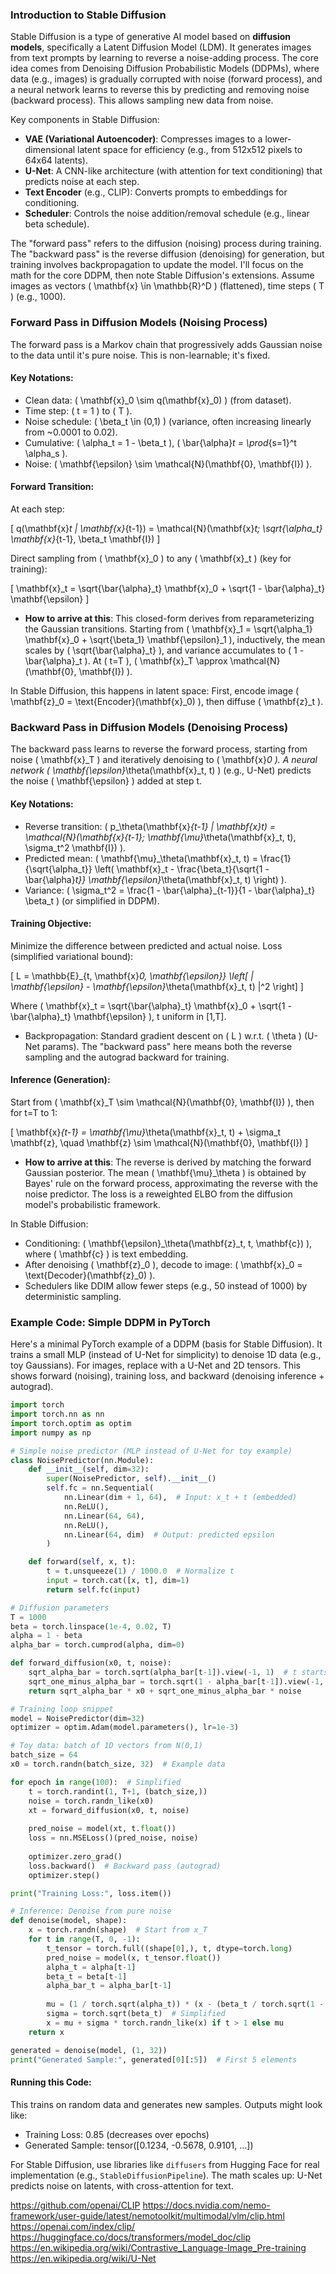 ### Introduction to Stable Diffusion

Stable Diffusion is a type of generative AI model based on **diffusion models**, specifically a Latent Diffusion Model (LDM). It generates images from text prompts by learning to reverse a noise-adding process. The core idea comes from Denoising Diffusion Probabilistic Models (DDPMs), where data (e.g., images) is gradually corrupted with noise (forward process), and a neural network learns to reverse this by predicting and removing noise (backward process). This allows sampling new data from noise.

Key components in Stable Diffusion:

- **VAE (Variational Autoencoder)**: Compresses images to a lower-dimensional latent space for efficiency (e.g., from 512x512 pixels to 64x64 latents).
- **U-Net**: A CNN-like architecture (with attention for text conditioning) that predicts noise at each step.
- **Text Encoder** (e.g., CLIP): Converts prompts to embeddings for conditioning.
- **Scheduler**: Controls the noise addition/removal schedule (e.g., linear beta schedule).

The "forward pass" refers to the diffusion (noising) process during training. The "backward pass" is the reverse diffusion (denoising) for generation, but training involves backpropagation to update the model. I'll focus on the math for the core DDPM, then note Stable Diffusion's extensions. Assume images as vectors \( \mathbf{x} \in \mathbb{R}^D \) (flattened), time steps \( T \) (e.g., 1000).

### Forward Pass in Diffusion Models (Noising Process)

The forward pass is a Markov chain that progressively adds Gaussian noise to the data until it's pure noise. This is non-learnable; it's fixed.

#### Key Notations:
- Clean data: \( \mathbf{x}_0 \sim q(\mathbf{x}_0) \) (from dataset).
- Time step: \( t = 1 \) to \( T \).
- Noise schedule: \( \beta_t \in (0,1) \) (variance, often increasing linearly from ~0.0001 to 0.02).
- Cumulative: \( \alpha_t = 1 - \beta_t \), \( \bar{\alpha}_t = \prod_{s=1}^t \alpha_s \).
- Noise: \( \mathbf{\epsilon} \sim \mathcal{N}(\mathbf{0}, \mathbf{I}) \).

#### Forward Transition:
At each step:

\[
q(\mathbf{x}_t | \mathbf{x}_{t-1}) = \mathcal{N}(\mathbf{x}_t; \sqrt{\alpha_t} \mathbf{x}_{t-1}, \beta_t \mathbf{I})
\]

Direct sampling from \( \mathbf{x}_0 \) to any \( \mathbf{x}_t \) (key for training):

\[
\mathbf{x}_t = \sqrt{\bar{\alpha}_t} \mathbf{x}_0 + \sqrt{1 - \bar{\alpha}_t} \mathbf{\epsilon}
\]

- **How to arrive at this**: This closed-form derives from reparameterizing the Gaussian transitions. Starting from \( \mathbf{x}_1 = \sqrt{\alpha_1} \mathbf{x}_0 + \sqrt{\beta_1} \mathbf{\epsilon}_1 \), inductively, the mean scales by \( \sqrt{\bar{\alpha}_t} \), and variance accumulates to \( 1 - \bar{\alpha}_t \). At \( t=T \), \( \mathbf{x}_T \approx \mathcal{N}(\mathbf{0}, \mathbf{I}) \).

In Stable Diffusion, this happens in latent space: First, encode image \( \mathbf{z}_0 = \text{Encoder}(\mathbf{x}_0) \), then diffuse \( \mathbf{z}_t \).

### Backward Pass in Diffusion Models (Denoising Process)

The backward pass learns to reverse the forward process, starting from noise \( \mathbf{x}_T \) and iteratively denoising to \( \mathbf{x}_0 \). A neural network \( \mathbf{\epsilon}_\theta(\mathbf{x}_t, t) \) (e.g., U-Net) predicts the noise \( \mathbf{\epsilon} \) added at step t.

#### Key Notations:
- Reverse transition: \( p_\theta(\mathbf{x}_{t-1} | \mathbf{x}_t) = \mathcal{N}(\mathbf{x}_{t-1}; \mathbf{\mu}_\theta(\mathbf{x}_t, t), \sigma_t^2 \mathbf{I}) \).
- Predicted mean: \( \mathbf{\mu}_\theta(\mathbf{x}_t, t) = \frac{1}{\sqrt{\alpha_t}} \left( \mathbf{x}_t - \frac{\beta_t}{\sqrt{1 - \bar{\alpha}_t}} \mathbf{\epsilon}_\theta(\mathbf{x}_t, t) \right) \).
- Variance: \( \sigma_t^2 = \frac{1 - \bar{\alpha}_{t-1}}{1 - \bar{\alpha}_t} \beta_t \) (or simplified in DDPM).

#### Training Objective:
Minimize the difference between predicted and actual noise. Loss (simplified variational bound):

\[
L = \mathbb{E}_{t, \mathbf{x}_0, \mathbf{\epsilon}} \left[ \| \mathbf{\epsilon} - \mathbf{\epsilon}_\theta(\mathbf{x}_t, t) \|^2 \right]
\]

Where \( \mathbf{x}_t = \sqrt{\bar{\alpha}_t} \mathbf{x}_0 + \sqrt{1 - \bar{\alpha}_t} \mathbf{\epsilon} \), t uniform in [1,T].

- Backpropagation: Standard gradient descent on \( L \) w.r.t. \( \theta \) (U-Net params). The "backward pass" here means both the reverse sampling and the autograd backward for training.

#### Inference (Generation):
Start from \( \mathbf{x}_T \sim \mathcal{N}(\mathbf{0}, \mathbf{I}) \), then for t=T to 1:

\[
\mathbf{x}_{t-1} = \mathbf{\mu}_\theta(\mathbf{x}_t, t) + \sigma_t \mathbf{z}, \quad \mathbf{z} \sim \mathcal{N}(\mathbf{0}, \mathbf{I})
\]

- **How to arrive at this**: The reverse is derived by matching the forward Gaussian posterior. The mean \( \mathbf{\mu}_\theta \) is obtained by Bayes' rule on the forward process, approximating the reverse with the noise predictor. The loss is a reweighted ELBO from the diffusion model's probabilistic framework.

In Stable Diffusion:
- Conditioning: \( \mathbf{\epsilon}_\theta(\mathbf{z}_t, t, \mathbf{c}) \), where \( \mathbf{c} \) is text embedding.
- After denoising \( \mathbf{z}_0 \), decode to image: \( \mathbf{x}_0 = \text{Decoder}(\mathbf{z}_0) \).
- Schedulers like DDIM allow fewer steps (e.g., 50 instead of 1000) by deterministic sampling.

### Example Code: Simple DDPM in PyTorch

Here's a minimal PyTorch example of a DDPM (basis for Stable Diffusion). It trains a small MLP (instead of U-Net for simplicity) to denoise 1D data (e.g., toy Gaussians). For images, replace with a U-Net and 2D tensors. This shows forward (noising), training loss, and backward (denoising inference + autograd).

```python
import torch
import torch.nn as nn
import torch.optim as optim
import numpy as np

# Simple noise predictor (MLP instead of U-Net for toy example)
class NoisePredictor(nn.Module):
    def __init__(self, dim=32):
        super(NoisePredictor, self).__init__()
        self.fc = nn.Sequential(
            nn.Linear(dim + 1, 64),  # Input: x_t + t (embedded)
            nn.ReLU(),
            nn.Linear(64, 64),
            nn.ReLU(),
            nn.Linear(64, dim)  # Output: predicted epsilon
        )

    def forward(self, x, t):
        t = t.unsqueeze(1) / 1000.0  # Normalize t
        input = torch.cat([x, t], dim=1)
        return self.fc(input)

# Diffusion parameters
T = 1000
beta = torch.linspace(1e-4, 0.02, T)
alpha = 1 - beta
alpha_bar = torch.cumprod(alpha, dim=0)

def forward_diffusion(x0, t, noise):
    sqrt_alpha_bar = torch.sqrt(alpha_bar[t-1]).view(-1, 1)  # t starts from 1
    sqrt_one_minus_alpha_bar = torch.sqrt(1 - alpha_bar[t-1]).view(-1, 1)
    return sqrt_alpha_bar * x0 + sqrt_one_minus_alpha_bar * noise

# Training loop snippet
model = NoisePredictor(dim=32)
optimizer = optim.Adam(model.parameters(), lr=1e-3)

# Toy data: batch of 1D vectors from N(0,1)
batch_size = 64
x0 = torch.randn(batch_size, 32)  # Example data

for epoch in range(100):  # Simplified
    t = torch.randint(1, T+1, (batch_size,))
    noise = torch.randn_like(x0)
    xt = forward_diffusion(x0, t, noise)
    
    pred_noise = model(xt, t.float())
    loss = nn.MSELoss()(pred_noise, noise)
    
    optimizer.zero_grad()
    loss.backward()  # Backward pass (autograd)
    optimizer.step()

print("Training Loss:", loss.item())

# Inference: Denoise from pure noise
def denoise(model, shape):
    x = torch.randn(shape)  # Start from x_T
    for t in range(T, 0, -1):
        t_tensor = torch.full((shape[0],), t, dtype=torch.long)
        pred_noise = model(x, t_tensor.float())
        alpha_t = alpha[t-1]
        beta_t = beta[t-1]
        alpha_bar_t = alpha_bar[t-1]
        
        mu = (1 / torch.sqrt(alpha_t)) * (x - (beta_t / torch.sqrt(1 - alpha_bar_t)) * pred_noise)
        sigma = torch.sqrt(beta_t)  # Simplified
        x = mu + sigma * torch.randn_like(x) if t > 1 else mu
    return x

generated = denoise(model, (1, 32))
print("Generated Sample:", generated[0][:5])  # First 5 elements
```

#### Running this Code:
This trains on random data and generates new samples. Outputs might look like:
- Training Loss: 0.85 (decreases over epochs)
- Generated Sample: tensor([0.1234, -0.5678, 0.9101, ...])

For Stable Diffusion, use libraries like `diffusers` from Hugging Face for real implementation (e.g., `StableDiffusionPipeline`). The math scales up: U-Net predicts noise on latents, with cross-attention for text.

<!-- source: https://grok.com/chat/aeb2b344-5ad6-4b03-8ce1-a7afd6fbf018 -->


https://github.com/openai/CLIP
https://docs.nvidia.com/nemo-framework/user-guide/latest/nemotoolkit/multimodal/vlm/clip.html
https://openai.com/index/clip/
https://huggingface.co/docs/transformers/model_doc/clip
https://en.wikipedia.org/wiki/Contrastive_Language-Image_Pre-training
https://en.wikipedia.org/wiki/U-Net